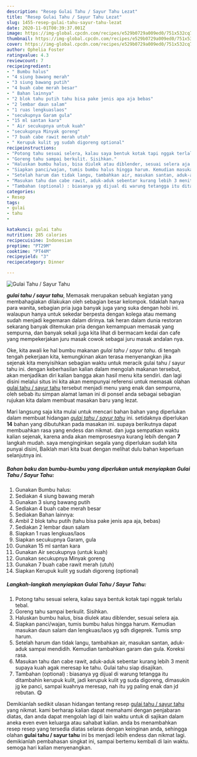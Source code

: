 ```yaml
---
description: "Resep Gulai Tahu / Sayur Tahu Lezat"
title: "Resep Gulai Tahu / Sayur Tahu Lezat"
slug: 1455-resep-gulai-tahu-sayur-tahu-lezat
date: 2020-11-01T00:39:37.001Z
image: https://img-global.cpcdn.com/recipes/e529b0729a009ed0/751x532cq70/gulai-tahu-sayur-tahu-foto-resep-utama.jpg
thumbnail: https://img-global.cpcdn.com/recipes/e529b0729a009ed0/751x532cq70/gulai-tahu-sayur-tahu-foto-resep-utama.jpg
cover: https://img-global.cpcdn.com/recipes/e529b0729a009ed0/751x532cq70/gulai-tahu-sayur-tahu-foto-resep-utama.jpg
author: Ophelia Foster
ratingvalue: 4.3
reviewcount: 7
recipeingredient:
- " Bumbu halus"
- "4 siung bawang merah"
- "3 siung bawang putih"
- "4 buah cabe merah besar"
- " Bahan lainnya"
- "2 blok tahu putih tahu bisa pake jenis apa aja bebas"
- "2 lembar daun salam"
- "1 ruas lengkuaslaos"
- "secukupnya Garam gula"
- "15 ml santan kara"
- " Air secukupnya untuk kuah"
- "secukupnya Minyak goreng"
- "7 buah cabe rawit merah utuh"
- " Kerupuk kulit yg sudah digoreng optional"
recipeinstructions:
- "Potong tahu sesuai selera, kalau saya bentuk kotak tapi nggak terlalu tebal."
- "Goreng tahu sampai berkulit. Sisihkan."
- "Haluskan bumbu halus, bisa diulek atau diblender, sesuai selera aja."
- "Siapkan panci/wajan, tumis bumbu halus hingga harum. Kemudian masukan daun salam dan lengkuas/laos yg sdh digeprek. Tumis smp harum."
- "Setelah harum dan tidak langu, tambahkan air, masukan santan, aduk-aduk sampai mendidih. Kemudian tambahkan garam dan gula. Koreksi rasa."
- "Masukan tahu dan cabe rawit, aduk-aduk sebentar kurang lebih 3 menit supaya kuah agak meresap ke tahu. Gulai tahu siap disajikan."
- "Tambahan (optional) : biasanya yg dijual di warung tetangga itu ditambahin kerupuk kulit, jadi kerupuk kulit yg suda digoreng, dimasukin jg ke panci, sampai kuahnya meresap, nah itu yg paling enak dan jd rebutan. 😋"
categories:
- Resep
tags:
- gulai
- tahu
- 

katakunci: gulai tahu  
nutrition: 285 calories
recipecuisine: Indonesian
preptime: "PT29M"
cooktime: "PT44M"
recipeyield: "3"
recipecategory: Dinner

---
```



![Gulai Tahu / Sayur Tahu](https://img-global.cpcdn.com/recipes/e529b0729a009ed0/751x532cq70/gulai-tahu-sayur-tahu-foto-resep-utama.jpg)

<b><i>gulai tahu / sayur tahu</i></b>, Memasak merupakan sebuah kegiatan yang membahagiakan dilakukan oleh sebagian besar kelompok. tidaklah hanya para wanita, sebagian pria juga banyak juga yang suka dengan hobi ini. walaupun hanya untuk sekedar berpesta dengan kolega atau memang sudah menjadi kegemaran dalam dirinya. tak heran dalam dunia restoran sekarang banyak ditemukan pria dengan kemampuan memasak yang sempurna, dan banyak sekali juga kita lihat di bermacam kedai dan cafe yang mempekerjakan juru masak cowok sebagai juru masak andalan nya.

Oke, kita awali ke hal bumbu makanan <i>gulai tahu / sayur tahu</i>. di tengah tengah pekerjaan kita, kemungkinan akan terasa menyenangkan jika sejenak kita menyisihkan sebagian waktu untuk meracik gulai tahu / sayur tahu ini. dengan keberhasilan kalian dalam mengolah makanan tersebut, akan menjadikan diri kalian bangga akan hasil menu kita sendiri. dan lagi disini melalui situs ini kita akan mempunyai referensi untuk memasak olahan <u>gulai tahu / sayur tahu</u> tersebut menjadi menu yang enak dan sempurna, oleh sebab itu simpan alamat laman ini di ponsel anda sebagai sebagian rujukan kita dalam membuat masakan baru yang lezat.




Mari langsung saja kita mulai untuk mencari bahan bahan yang diperlukan dalam membuat hidangan <u><i>gulai tahu / sayur tahu</i></u> ini. setidaknya diperlukan <b>14</b> bahan yang dibutuhkan pada masakan ini. supaya berikutnya dapat membuahkan rasa yang endess dan nikmat. dan juga sempatkan waktu kalian sejenak, karena anda akan memprosesnya kurang lebih dengan <b>7</b> langkah mudah. saya menginginkan segala yang diperlukan sudah kita punyai disini, Baiklah mari kita buat dengan melihat dulu bahan keperluan selanjutnya ini.

<!--inarticleads1-->

##### Bahan baku dan bumbu-bumbu yang diperlukan untuk menyiapkan Gulai Tahu / Sayur Tahu:

1. Gunakan  Bumbu halus:
1. Sediakan 4 siung bawang merah
1. Gunakan 3 siung bawang putih
1. Sediakan 4 buah cabe merah besar
1. Sediakan  Bahan lainnya:
1. Ambil 2 blok tahu putih (tahu bisa pake jenis apa aja, bebas)
1. Sediakan 2 lembar daun salam
1. Siapkan 1 ruas lengkuas/laos
1. Siapkan secukupnya Garam, gula
1. Gunakan 15 ml santan kara
1. Gunakan  Air secukupnya (untuk kuah)
1. Gunakan secukupnya Minyak goreng
1. Gunakan 7 buah cabe rawit merah (utuh)
1. Siapkan  Kerupuk kulit yg sudah digoreng (optional)




<!--inarticleads2-->

##### Langkah-langkah menyiapkan Gulai Tahu / Sayur Tahu:

1. Potong tahu sesuai selera, kalau saya bentuk kotak tapi nggak terlalu tebal.
1. Goreng tahu sampai berkulit. Sisihkan.
1. Haluskan bumbu halus, bisa diulek atau diblender, sesuai selera aja.
1. Siapkan panci/wajan, tumis bumbu halus hingga harum. Kemudian masukan daun salam dan lengkuas/laos yg sdh digeprek. Tumis smp harum.
1. Setelah harum dan tidak langu, tambahkan air, masukan santan, aduk-aduk sampai mendidih. Kemudian tambahkan garam dan gula. Koreksi rasa.
1. Masukan tahu dan cabe rawit, aduk-aduk sebentar kurang lebih 3 menit supaya kuah agak meresap ke tahu. Gulai tahu siap disajikan.
1. Tambahan (optional) : biasanya yg dijual di warung tetangga itu ditambahin kerupuk kulit, jadi kerupuk kulit yg suda digoreng, dimasukin jg ke panci, sampai kuahnya meresap, nah itu yg paling enak dan jd rebutan. 😋




Demikianlah sedikit ulasan hidangan tentang resep <u>gulai tahu / sayur tahu</u> yang nikmat. kami berharap kalian dapat memahami dengan penjabaran diatas, dan anda dapat mengolah lagi di lain waktu untuk di sajikan dalam aneka even even keluarga atau sahabat kalian. anda bs menambahkan resep resep yang tersedia diatas selaras dengan keinginan anda, sehingga olahan <b>gulai tahu / sayur tahu</b> ini bs menjadi lebih endess dan nikmat lagi. demikianlah pembahasan singkat ini, sampai bertemu kembali di lain waktu. semoga hari kalian menyenangkan.
